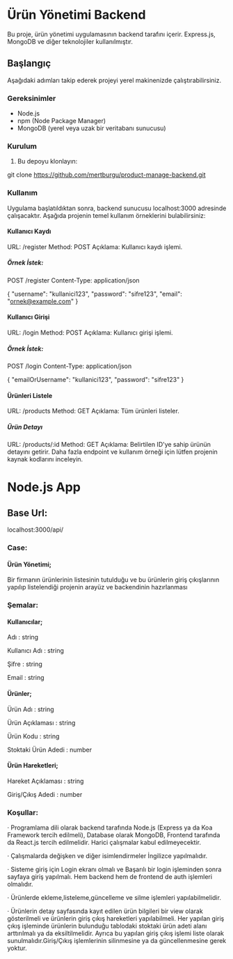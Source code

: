 # Ürün Yönetimi Backend

Bu proje, ürün yönetimi uygulamasının backend tarafını içerir. Express.js, MongoDB ve diğer teknolojiler kullanılmıştır.

## Başlangıç

Aşağıdaki adımları takip ederek projeyi yerel makinenizde çalıştırabilirsiniz.

### Gereksinimler

- Node.js
- npm (Node Package Manager)
- MongoDB (yerel veya uzak bir veritabanı sunucusu)

### Kurulum

1. Bu depoyu klonlayın:

git clone https://github.com/mertburgu/product-manage-backend.git

### Kullanım
Uygulama başlatıldıktan sonra, backend sunucusu localhost:3000 adresinde çalışacaktır. Aşağıda projenin temel kullanım örneklerini bulabilirsiniz:

#### Kullanıcı Kaydı

URL: /register
Method: POST
Açıklama: Kullanıcı kaydı işlemi.

##### Örnek İstek:

POST /register
Content-Type: application/json

{
  "username": "kullanici123",
  "password": "sifre123",
  "email": "ornek@example.com"
}

#### Kullanıcı Girişi
URL: /login
Method: POST
Açıklama: Kullanıcı girişi işlemi.

##### Örnek İstek:

POST /login
Content-Type: application/json

{
  "emailOrUsername": "kullanici123",
  "password": "sifre123"
}

#### Ürünleri Listele
URL: /products
Method: GET
Açıklama: Tüm ürünleri listeler.

##### Ürün Detayı
URL: /products/:id
Method: GET
Açıklama: Belirtilen ID'ye sahip ürünün detayını getirir.
Daha fazla endpoint ve kullanım örneği için lütfen projenin kaynak kodlarını inceleyin.

# Node.js App

## Base Url:
localhost:3000/api/

### Case:

#### Ürün Yönetimi;

Bir firmanın ürünlerinin listesinin tutulduğu ve bu ürünlerin giriş
çıkışlarının yapılıp listelendiği projenin arayüz ve backendinin hazırlanması


### Şemalar:


#### Kullanıcılar;

Adı           : string

Kullanıcı Adı : string

Şifre         : string

Email         : string


#### Ürünler;

Ürün Adı            : string

Ürün Açıklaması     : string

Ürün Kodu           : string

Stoktaki Ürün Adedi : number


#### Ürün Hareketleri;

Hareket Açıklaması  : string

Giriş/Çıkış Adedi   : number


### Koşullar:

· Programlama dili olarak backend tarafında Node.js (Express ya da
Koa Framework tercih edilmeli), Database olarak MongoDB,
Frontend tarafında da React.js tercih edilmelidir. Harici çalışmalar
kabul edilmeyecektir.

· Çalışmalarda değişken ve diğer isimlendirmeler İngilizce
yapılmalıdır.

· Sisteme giriş için Login ekranı olmalı ve Başarılı bir login
işleminden sonra sayfaya giriş yapılmalı. Hem backend hem de
frontend de auth işlemleri olmalıdır.

· Ürünlerde ekleme,listeleme,güncelleme ve silme işlemleri
yapılabilmelidir.

· Ürünlerin detay sayfasında kayıt edilen ürün bilgileri bir view
olarak gösterilmeli ve ürünlerin giriş çıkış hareketleri yapılabilmeli.
Her yapılan giriş çıkış işleminde ürünlerin bulunduğu tablodaki
stoktaki ürün adeti alanı arttırılmalı ya da eksiltilmelidir. Ayrıca bu
yapılan giriş çıkış işlemi liste olarak sunulmalıdır.Giriş/Çıkış
işlemlerinin silinmesine ya da güncellenmesine gerek yoktur.
